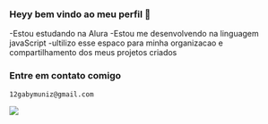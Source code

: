 ### Heyy bem vindo ao meu perfil 💙



-Estou estudando na Alura
-Estou me desenvolvendo na linguagem javaScript
-ultilizo esse espaco para minha organizacao e compartilhamento dos meus projetos criados

 ### Entre em contato comigo
  
    12gabymuniz@gmail.com

 ![](https://media1.tenor.com/m/DuThn51FjPcAAAAC/nerd-emoji-nerd.gif)
    
